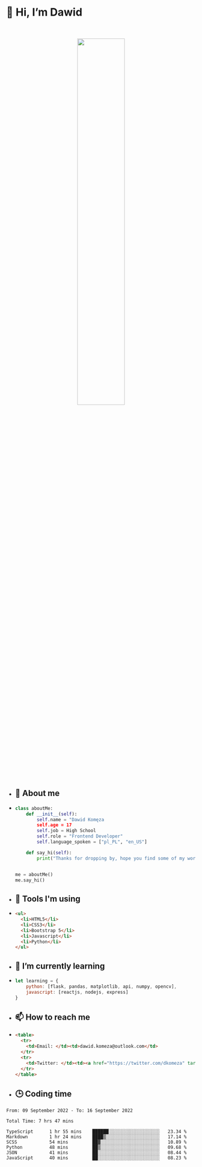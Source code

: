 <h1>👋 Hi, I’m Dawid</h1>
<p align="center">
   <br>
   <br>
   <img src="https://user-images.githubusercontent.com/106035813/169717090-b330e670-ddca-48c9-8b2d-2290dfb78111.png" width="50%">
   <br>
   <br>
</p>



- <h2>💁 About me</h2>
- ```Python
  class aboutMe:
      def __init__(self):
          self.name = "Dawid Komęza
          self.age = 17
          self.job = High School
          self.role = "Frontend Developer"
          self.language_spoken = ["pl_PL", "en_US"]

      def say_hi(self):
          print("Thanks for dropping by, hope you find some of my work interesting.")


  me = aboutMe()
  me.say_hi()
  ```
  
- <h2>🔨 Tools I'm using</h2>
- ```html
  <ul>
    <li>HTML5</li>
    <li>CSS3</li>
    <li>Bootstrap 5</li>
    <li>Javascript</li>
    <li>Python</li>
  </ul>
  
- <h2>🌱 I’m currently learning</h2>
- ```javascript
  let learning = {
      python: [flask, pandas, matplotlib, api, numpy, opencv],
      javascript: [reactjs, nodejs, express]
  }
  ```
  
- <h2>📫 How to reach me</h2>
- ```html
  <table>
    <tr>
      <td>Email: </td><td>dawid.komeza@outlook.com</td>
    </tr>
    <tr>
      <td>Twitter: </td><td><a href="https://twitter.com/dkomeza" target="_blank">@dkomeza</a></td>
    </tr>
  </table>
  
- <h2>🕒 Coding time</h2>
<!--START_SECTION:waka-->

```text
From: 09 September 2022 - To: 16 September 2022

Total Time: 7 hrs 47 mins

TypeScript      1 hr 55 mins    ██████░░░░░░░░░░░░░░░░░░░   23.34 %
Markdown        1 hr 24 mins    ████▒░░░░░░░░░░░░░░░░░░░░   17.14 %
SCSS            54 mins         ██▓░░░░░░░░░░░░░░░░░░░░░░   10.89 %
Python          48 mins         ██▒░░░░░░░░░░░░░░░░░░░░░░   09.68 %
JSON            41 mins         ██░░░░░░░░░░░░░░░░░░░░░░░   08.44 %
JavaScript      40 mins         ██░░░░░░░░░░░░░░░░░░░░░░░   08.23 %
```

<!--END_SECTION:waka-->
